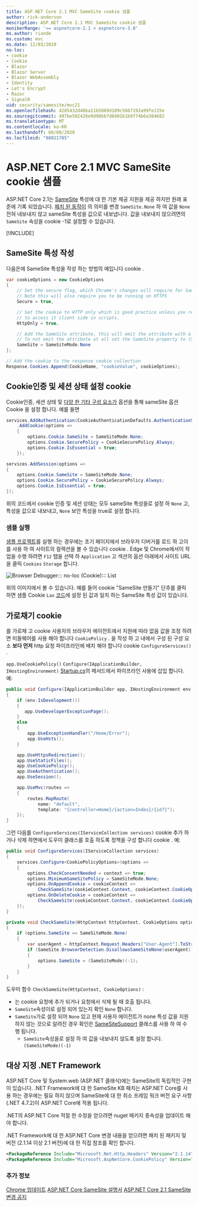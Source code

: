 ```yaml
---
title: ASP.NET Core 2.1 MVC SameSite cookie 샘플
author: rick-anderson
description: ASP.NET Core 2.1 MVC SameSite cookie 샘플
monikerRange: '>= aspnetcore-2.1 < aspnetcore-3.0'
ms.author: riande
ms.custom: mvc
ms.date: 12/03/2019
no-loc:
- cookie
- Cookie
- Blazor
- Blazor Server
- Blazor WebAssembly
- Identity
- Let's Encrypt
- Razor
- SignalR
uid: security/samesite/mvc21
ms.openlocfilehash: 4285432d48ba11b5069d109c5667192a99fe115e
ms.sourcegitcommit: 497be502426e9d90bb7d0401b1b9f74b6a384682
ms.translationtype: MT
ms.contentlocale: ko-KR
ms.lasthandoff: 08/08/2020
ms.locfileid: "88021785"
---
```

# <a name="aspnet-core-21-mvc-samesite-no-loccookie-sample"></a>ASP.NET Core 2.1 MVC SameSite cookie 샘플

ASP.NET Core 2.1는 [SameSite](https://www.owasp.org/index.php/SameSite) 특성에 대 한 기본 제공 지원을 제공 하지만 원래 표준에 기록 되었습니다. [패치 된 동작이](https://github.com/dotnet/aspnetcore/issues/8212) 의 의미를 변경 `SameSite.None` 하 여 값을 `None` 전혀 내보내지 않고 sameSite 특성을 값으로 내보냅니다. 값을 내보내지 않으려면의 `SameSite` 속성을 cookie -1로 설정할 수 있습니다.

[!INCLUDE[](~/includes/SameSiteIdentity.md)]

## <a name="writing-the-samesite-attribute"></a><a name="sampleCode"></a>SameSite 특성 작성

다음은에 SameSite 특성을 작성 하는 방법의 예입니다 cookie .

```c#
var cookieOptions = new CookieOptions
{
    // Set the secure flag, which Chrome's changes will require for SameSite none.
    // Note this will also require you to be running on HTTPS
    Secure = true,

    // Set the cookie to HTTP only which is good practice unless you really do need
    // to access it client side in scripts.
    HttpOnly = true,

    // Add the SameSite attribute, this will emit the attribute with a value of none.
    // To not emit the attribute at all set the SameSite property to (SameSiteMode)(-1).
    SameSite = SameSiteMode.None
};

// Add the cookie to the response cookie collection
Response.Cookies.Append(CookieName, "cookieValue", cookieOptions);
```

## <a name="setting-no-loccookie-authentication-and-session-state-no-loccookies"></a>Cookie인증 및 세션 상태 설정 cookie

Cookie인증, 세션 상태 및 [다양 한 기타 구성 요소가](https://docs.microsoft.com/aspnet/core/security/samesite?view=aspnetcore-2.1) 옵션을 통해 sameSite 옵션 Cookie 을 설정 합니다. 예를 들면

```c#
services.AddAuthentication(CookieAuthenticationDefaults.AuthenticationScheme)
    .AddCookie(options =>
    {
        options.Cookie.SameSite = SameSiteMode.None;
        options.Cookie.SecurePolicy = CookieSecurePolicy.Always;
        options.Cookie.IsEssential = true;
    });

services.AddSession(options =>
{
    options.Cookie.SameSite = SameSiteMode.None;
    options.Cookie.SecurePolicy = CookieSecurePolicy.Always;
    options.Cookie.IsEssential = true;
});
```

위의 코드에서 cookie 인증 및 세션 상태는 모두 sameSite 특성을로 설정 하 `None` 고, 특성을 값으로 내보내고, `None` 보안 특성을 true로 설정 합니다.

### <a name="run-the-sample"></a>샘플 실행

[샘플 프로젝트](https://github.com/blowdart/AspNetSameSiteSamples/tree/master/AspNetCore21MVC)를 실행 하는 경우에는 초기 페이지에서 브라우저 디버거를 로드 하 고이를 사용 하 여 사이트의 컬렉션을 볼 수 있습니다 cookie . Edge 및 Chrome에서이 작업을 수행 하려면 `F12` 탭을 선택 하 `Application` 고 섹션의 옵션 아래에서 사이트 URL을 클릭 `Cookies` `Storage` 합니다.

![Browser Debugger::: no-loc (Cookie)::: List](BrowserDebugger.png)

위의 이미지에서 볼 수 있습니다. 예를 들어 cookie "SameSite 만들기" 단추를 클릭 하면 샘플 Cookie `Lax` [코드](#sampleCode)에 설정 된 값과 일치 하는 SameSite 특성 값이 있습니다.

## <a name="intercepting-no-loccookies"></a><a name="interception"></a>가로채기 cookie

를 가로채 고 cookie 사용자의 브라우저 에이전트에서 지원에 따라 없음 값을 조정 하려면 미들웨어를 사용 해야 합니다 `CookiePolicy` . 을 작성 하 고 내에서 구성 된 구성 요소 **보다 먼저** http 요청 파이프라인에 배치 해야 합니다 cookie `ConfigureServices()` .

`app.UseCookiePolicy()` `Configure(IApplicationBuilder, IHostingEnvironment)` [Startup.cs](https://github.com/blowdart/AspNetSameSiteSamples/blob/master/AspNetCore21MVC/Startup.cs)의 메서드에서 파이프라인 사용에 삽입 합니다. 예:

```c#
public void Configure(IApplicationBuilder app, IHostingEnvironment env)
{
    if (env.IsDevelopment())
    {
       app.UseDeveloperExceptionPage();
    }
    else
    {
        app.UseExceptionHandler("/Home/Error");
        app.UseHsts();
    }

    app.UseHttpsRedirection();
    app.UseStaticFiles();
    app.UseCookiePolicy();
    app.UseAuthentication();
    app.UseSession();

    app.UseMvc(routes =>
    {
        routes.MapRoute(
            name: "default",
            template: "{controller=Home}/{action=Index}/{id?}");
    });
}
```

그런 다음를 `ConfigureServices(IServiceCollection services)` cookie 추가 하거나 삭제 하면에서 도우미 클래스를 호출 하도록 정책을 구성 합니다 cookie . 예:

```c#
public void ConfigureServices(IServiceCollection services)
{
    services.Configure<CookiePolicyOptions>(options =>
    {
        options.CheckConsentNeeded = context => true;
        options.MinimumSameSitePolicy = SameSiteMode.None;
        options.OnAppendCookie = cookieContext =>
            CheckSameSite(cookieContext.Context, cookieContext.CookieOptions);
        options.OnDeleteCookie = cookieContext =>
            CheckSameSite(cookieContext.Context, cookieContext.CookieOptions);
    });
}

private void CheckSameSite(HttpContext httpContext, CookieOptions options)
{
    if (options.SameSite == SameSiteMode.None)
    {
        var userAgent = httpContext.Request.Headers["User-Agent"].ToString();
        if (SameSite.BrowserDetection.DisallowsSameSiteNone(userAgent))
        {
            options.SameSite = (SameSiteMode)(-1);
        }
    }
}
```

도우미 함수 `CheckSameSite(HttpContext, CookieOptions)` :

* 는 cookie 요청에 추가 되거나 요청에서 삭제 될 때 호출 됩니다.
* `SameSite`속성이로 설정 되어 있는지 확인 `None` 합니다.
* `SameSite`가로 설정 되어 `None` 있고 현재 사용자 에이전트가 none 특성 값을 지원 하지 않는 것으로 알려진 경우 확인은 [SameSiteSupport](https://github.com/dotnet/AspNetCore.Docs/tree/master/aspnetcore/security/samesite/sample/snippets/SameSiteSupport.cs) 클래스를 사용 하 여 수행 됩니다.
  * `SameSite`속성을로 설정 하 여 값을 내보내지 않도록 설정 합니다.`(SameSiteMode)(-1)`

## <a name="targeting-net-framework"></a>대상 지정 .NET Framework

ASP.NET Core 및 System.web (ASP.NET 클래식)에는 SameSite의 독립적인 구현이 있습니다. .NET Framework에 대 한 SameSite KB 패치는 ASP.NET Core를 사용 하는 경우에는 필요 하지 않으며 SameSite에 대 한 최소 프레임 워크 버전 요구 사항 (.NET 4.7.2)이 ASP.NET Core에 적용 됩니다.

.NET의 ASP.NET Core 적절 한 수정을 얻으려면 nuget 패키지 종속성을 업데이트 해야 합니다.

.NET Framework에 대 한 ASP.NET Core 변경 내용을 얻으려면 패치 된 패키지 및 버전 (2.1.14 이상 2.1 버전)에 대 한 직접 참조를 확인 합니다.

```xml
<PackageReference Include="Microsoft.Net.Http.Headers" Version="2.1.14" />
<PackageReference Include="Microsoft.AspNetCore.CookiePolicy" Version="2.1.14" />
```

### <a name="more-information"></a>추가 정보
 
[Chrome 업데이트](https://www.chromium.org/updates/same-site) 
 [ASP.NET Core SameSite 설명서](https://docs.microsoft.com/aspnet/core/security/samesite?view=aspnetcore-2.1) 
 [ASP.NET Core 2.1 SameSite 변경 공지](https://github.com/dotnet/aspnetcore/issues/8212)